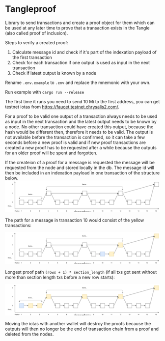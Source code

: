 # Tangleproof

Library to send transactions and create a proof object for them which can be used at any later time to prove that a transaction exists in the Tangle (also called proof of inclusion).

Steps to verify a created proof:

1. Calculate message id and check if it's part of the indexation payload of the first transaction
2. Check for each transaction if one output is used as input in the next transaction
3. Check if latest output is known by a node

Rename `.env.example` to `.env` and replace the mnemonic with your own.

Run example with `cargo run --release`

The first time it runs you need to send 10 Mi to the first address, you can get testnet iotas from https://faucet.testnet.chrysalis2.com/.

For a proof to be valid one output of a transaction always needs to be used as input in the next transaction and the latest output needs to be known by a node. No other transaction could have created this output, because the hash would be different then, therefore it needs to be valid.
The output is not available before the transaction is confirmed, so it can take a few seconds before a new proof is valid and if new proof transactions are created a new proof has to be requested after a while because the outputs for an older proof will be spent and forgotten.

If the createion of a proof for a message is requested the message will be requested from the node and stored locally in the db. The message id will then be included in an indexation payload in one transaction of the structure below.
![inclusion_structure](./inclusion_structure.svg)

The path for a message in transaction 10 would consist of the yellow transactions:

![inclusion_structure_selection](./inclusion_structure_selection.svg)

Longest proof path `(rows + 1) * section_length` (if all txs got sent without more than section length txs before a new row starts):

![inclusion_structure_selection](./inclusion_structure_longest_path.svg)

Moving the iotas with another wallet will destroy the proofs because the outputs will then no longer be the end of transaction chain from a proof and deleted from the nodes.
